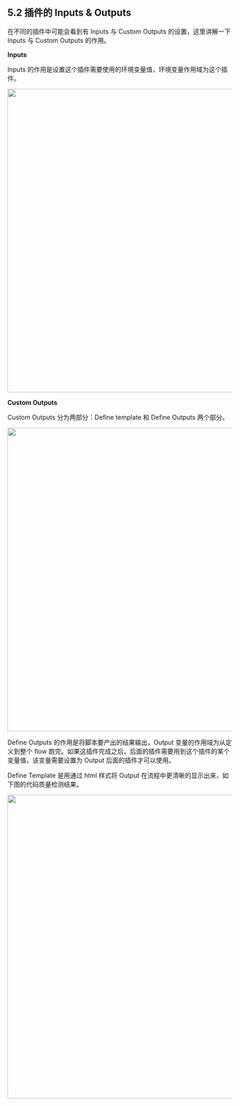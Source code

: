 ## 5.2 插件的 Inputs & Outputs

在不同的插件中可能会看到有 Inputs 与 Custom Outputs 的设置，这里讲解一下 Inputs 与 Custom Outputs 的作用。

<b>Inputs </b>

Inputs 的作用是设置这个插件需要使用的环境变量值，环境变量作用域为这个插件。

<img src="https://dn-shimo-image.qbox.me/p3G8Em3QZOEnQxAE.png!thumbnail" width=680>

<b> Custom Outputs </b>

Custom Outputs 分为两部分：Define template 和 Define Outputs 两个部分。

<img src="https://dn-shimo-image.qbox.me/ZPzBCvJrFGovUTLr.png!thumbnail" width=680>

Define Outputs 的作用是将脚本要产出的结果输出，Output 变量的作用域为从定义到整个 flow 跑完。如果这插件完成之后，后面的插件需要用到这个插件的某个变量值，该变量需要设置为 Output 后面的插件才可以使用。

Define Template 是用通过 html  样式将 Output 在流程中更清晰的显示出来，如下图的代码质量检测结果。

<img src="https://dn-shimo-image.qbox.me/7ehi78DwLUAPYgY6.png!thumbnail" width=680>
